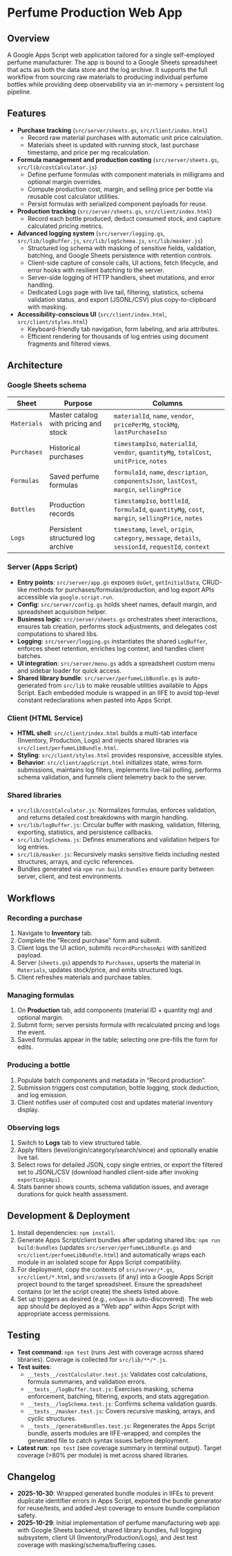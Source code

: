 # Perfume Production Web App

## Overview
A Google Apps Script web application tailored for a single self-employed perfume manufacturer. The app is bound to a Google Sheets spreadsheet that acts as both the data store and the log archive. It supports the full workflow from sourcing raw materials to producing individual perfume bottles while providing deep observability via an in-memory + persistent log pipeline.

## Features
- **Purchase tracking** (`src/server/sheets.gs`, `src/client/index.html`)
  - Record raw material purchases with automatic unit price calculation.
  - Materials sheet is updated with running stock, last purchase timestamp, and price per mg recalculation.
- **Formula management and production costing** (`src/server/sheets.gs`, `src/lib/costCalculator.js`)
  - Define perfume formulas with component materials in milligrams and optional margin overrides.
  - Compute production cost, margin, and selling price per bottle via reusable cost calculator utilities.
  - Persist formulas with serialized component payloads for reuse.
- **Production tracking** (`src/server/sheets.gs`, `src/client/index.html`)
  - Record each bottle produced, deduct consumed stock, and capture calculated pricing metrics.
- **Advanced logging system** (`src/server/logging.gs`, `src/lib/logBuffer.js`, `src/lib/logSchema.js`, `src/lib/masker.js`)
  - Structured log schema with masking of sensitive fields, validation, batching, and Google Sheets persistence with retention controls.
  - Client-side capture of console calls, UI actions, fetch lifecycle, and error hooks with resilient batching to the server.
  - Server-side logging of HTTP handlers, sheet mutations, and error handling.
  - Dedicated Logs page with live tail, filtering, statistics, schema validation status, and export (JSONL/CSV) plus copy-to-clipboard with masking.
- **Accessibility-conscious UI** (`src/client/index.html`, `src/client/styles.html`)
  - Keyboard-friendly tab navigation, form labeling, and aria attributes.
  - Efficient rendering for thousands of log entries using document fragments and filtered views.

## Architecture
### Google Sheets schema
| Sheet | Purpose | Columns |
|-------|---------|---------|
| `Materials` | Master catalog with pricing and stock | `materialId`, `name`, `vendor`, `pricePerMg`, `stockMg`, `lastPurchaseIso` |
| `Purchases` | Historical purchases | `timestampIso`, `materialId`, `vendor`, `quantityMg`, `totalCost`, `unitPrice`, `notes` |
| `Formulas` | Saved perfume formulas | `formulaId`, `name`, `description`, `componentsJson`, `lastCost`, `margin`, `sellingPrice` |
| `Bottles` | Production records | `timestampIso`, `bottleId`, `formulaId`, `quantityMg`, `cost`, `margin`, `sellingPrice`, `notes` |
| `Logs` | Persistent structured log archive | `timestamp`, `level`, `origin`, `category`, `message`, `details`, `sessionId`, `requestId`, `context` |

### Server (Apps Script)
- **Entry points**: `src/server/app.gs` exposes `doGet`, `getInitialData`, CRUD-like methods for purchases/formulas/production, and log export APIs accessible via `google.script.run`.
- **Config**: `src/server/config.gs` holds sheet names, default margin, and spreadsheet acquisition helper.
- **Business logic**: `src/server/sheets.gs` orchestrates sheet interactions, ensures tab creation, performs stock adjustments, and delegates cost computations to shared libs.
- **Logging**: `src/server/logging.gs` instantiates the shared `LogBuffer`, enforces sheet retention, enriches log context, and handles client batches.
- **UI integration**: `src/server/menu.gs` adds a spreadsheet custom menu and sidebar loader for quick access.
- **Shared library bundle**: `src/server/perfumeLibBundle.gs` is auto-generated from `src/lib` to make reusable utilities available to Apps Script. Each embedded module is wrapped in an IIFE to avoid top-level constant redeclarations when pasted into Apps Script.

### Client (HTML Service)
- **HTML shell**: `src/client/index.html` builds a multi-tab interface (Inventory, Production, Logs) and injects shared libraries via `src/client/perfumeLibBundle.html`.
- **Styling**: `src/client/styles.html` provides responsive, accessible styles.
- **Behavior**: `src/client/appScript.html` initializes state, wires form submissions, maintains log filters, implements live-tail polling, performs schema validation, and funnels client telemetry back to the server.

### Shared libraries
- `src/lib/costCalculator.js`: Normalizes formulas, enforces validation, and returns detailed cost breakdowns with margin handling.
- `src/lib/logBuffer.js`: Circular buffer with masking, validation, filtering, exporting, statistics, and persistence callbacks.
- `src/lib/logSchema.js`: Defines enumerations and validation helpers for log entries.
- `src/lib/masker.js`: Recursively masks sensitive fields including nested structures, arrays, and cyclic references.
- Bundles generated via `npm run build:bundles` ensure parity between server, client, and test environments.

## Workflows
### Recording a purchase
1. Navigate to **Inventory** tab.
2. Complete the “Record purchase” form and submit.
3. Client logs the UI action, submits `recordPurchaseApi` with sanitized payload.
4. Server (`sheets.gs`) appends to `Purchases`, upserts the material in `Materials`, updates stock/price, and emits structured logs.
5. Client refreshes materials and purchase tables.

### Managing formulas
1. On **Production** tab, add components (material ID + quantity mg) and optional margin.
2. Submit form; server persists formula with recalculated pricing and logs the event.
3. Saved formulas appear in the table; selecting one pre-fills the form for edits.

### Producing a bottle
1. Populate batch components and metadata in “Record production”.
2. Submission triggers cost computation, bottle logging, stock deduction, and log emission.
3. Client notifies user of computed cost and updates material inventory display.

### Observing logs
1. Switch to **Logs** tab to view structured table.
2. Apply filters (level/origin/category/search/since) and optionally enable live tail.
3. Select rows for detailed JSON, copy single entries, or export the filtered set to JSONL/CSV (download handled client-side after invoking `exportLogsApi`).
4. Stats banner shows counts, schema validation issues, and average durations for quick health assessment.

## Development & Deployment
1. Install dependencies: `npm install`.
2. Generate Apps Script/client bundles after updating shared libs: `npm run build:bundles` (updates `src/server/perfumeLibBundle.gs` and `src/client/perfumeLibBundle.html`) and automatically wraps each module in an isolated scope for Apps Script compatibility.
3. For deployment, copy the contents of `src/server/*.gs`, `src/client/*.html`, and `src/assets` (if any) into a Google Apps Script project bound to the target spreadsheet. Ensure the spreadsheet contains (or let the script create) the sheets listed above.
4. Set up triggers as desired (e.g., `onOpen` is auto-discovered). The web app should be deployed as a “Web app” within Apps Script with appropriate access permissions.

## Testing
- **Test command**: `npm test` (runs Jest with coverage across shared libraries). Coverage is collected for `src/lib/**/*.js`.
- **Test suites**:
  - `__tests__/costCalculator.test.js`: Validates cost calculations, formula summaries, and validation errors.
  - `__tests__/logBuffer.test.js`: Exercises masking, schema enforcement, batching, filtering, exports, and stats aggregation.
  - `__tests__/logSchema.test.js`: Confirms schema validation guards.
  - `__tests__/masker.test.js`: Covers recursive masking, arrays, and cyclic structures.
  - `__tests__/generateBundles.test.js`: Regenerates the Apps Script bundle, asserts modules are IIFE-wrapped, and compiles the generated file to catch syntax issues before deployment.
- **Latest run**: `npm test` (see coverage summary in terminal output). Target coverage (>80% per module) is met across shared libraries.

## Changelog
- **2025-10-30**: Wrapped generated bundle modules in IIFEs to prevent duplicate identifier errors in Apps Script, exported the bundle generator for reuse/tests, and added Jest coverage to ensure bundle compilation safety.
- **2025-10-29**: Initial implementation of perfume manufacturing web app with Google Sheets backend, shared library bundles, full logging subsystem, client UI (Inventory/Production/Logs), and Jest test coverage with masking/schema/buffering cases.
